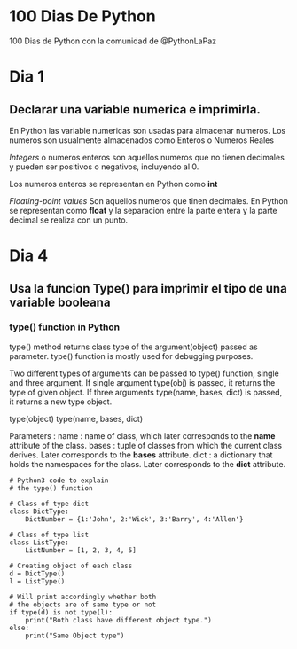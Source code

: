 # 100 Dias De Python 
100 Dias de Python con la comunidad de @PythonLaPaz

# Dia 1
## Declarar una variable numerica e imprimirla. 

En Python las variable numericas son usadas para almacenar numeros. 
Los numeros son usualmente almacenados como Enteros o Numeros Reales 

*Integers* o numeros enteros son aquellos numeros que no tienen decimales y pueden ser positivos o negativos, incluyendo al 0.

Los numeros enteros se representan en Python como **int**

*Floating-point values* Son aquellos numeros que tinen decimales. En Python se representan como **float** y la separacion entre la parte entera y la parte decimal se realiza con un punto. 

# Dia 4
## Usa la funcion Type() para imprimir el tipo de una variable booleana
### type() function in Python

type() method returns class type of the argument(object) passed as parameter. type() function is mostly used for debugging purposes.

Two different types of arguments can be passed to type() function, single and three argument. If single argument type(obj) is passed, it returns the type of given object. If three arguments type(name, bases, dict) is passed, it returns a new type object.

type(object)
type(name, bases, dict)

Parameters :
name : name of class, which later corresponds to the __name__ attribute of the class.
bases : tuple of classes from which the current class derives. Later corresponds to the __bases__ attribute.
dict : a dictionary that holds the namespaces for the class. Later corresponds to the __dict__ attribute.

~~~
# Python3 code to explain
# the type() function

# Class of type dict
class DictType:
	DictNumber = {1:'John', 2:'Wick', 3:'Barry', 4:'Allen'}
	
# Class of type list	
class ListType:
	ListNumber = [1, 2, 3, 4, 5]

# Creating object of each class
d = DictType()
l = ListType()

# Will print accordingly whether both
# the objects are of same type or not
if type(d) is not type(l):
	print("Both class have different object type.")
else:
	print("Same Object type")

~~~